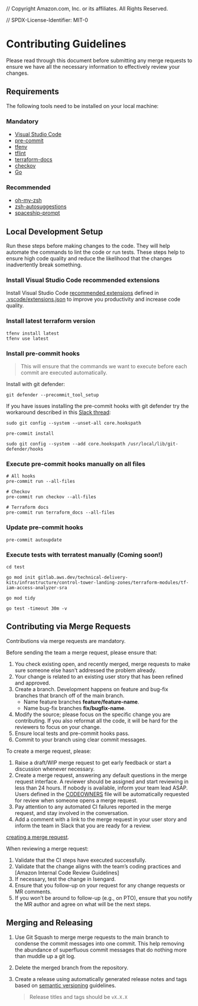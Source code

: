 // Copyright Amazon.com, Inc. or its affiliates. All Rights Reserved.

// SPDX-License-Identifier: MIT-0

# Contributing Guidelines

Please read through this document before submitting any merge requests to ensure we have all the necessary information to effectively review your changes.

## Requirements

The following tools need to be installed on your local machine:

### Mandatory

* [Visual Studio Code](https://code.visualstudio.com/)
* [pre-commit](https://pre-commit.com/)
* [tfenv](https://github.com/tfutils/tfenv)
* [tflint](https://github.com/terraform-linters/tflint)
* [terraform-docs](https://github.com/terraform-docs/terraform-docs)
* [checkov](https://github.com/bridgecrewio/checkov)
* [Go](https://go.dev/doc/install)

### Recommended

* [oh-my-zsh](https://ohmyz.sh/)
* [zsh-autosuggestions](https://github.com/zsh-users/zsh-autosuggestions)
* [spaceship-prompt](https://github.com/spaceship-prompt/spaceship-prompt)

## Local Development Setup

Run these steps before making changes to the code. They will help automate the commands to lint the code or run tests. These steps help to ensure high code quality and reduce the likelihood that the changes inadvertently break something.

### Install Visual Studio Code recommended extensions

Install Visual Studio Code [recommended extensions](https://code.visualstudio.com/docs/editor/extension-marketplace#_recommended-extensions) defined in [.vscode/extensions.json](.vscode/extensions.json) to improve you productivity and increase code quality.

### Install latest terraform version

```shell
tfenv install latest
tfenv use latest
```

### Install pre-commit hooks

> This will ensure that the commands we want to execute before each commit are executed automatically.

Install with git defender:

```shell
git defender --precommit_tool_setup
```

If you have issues installing the pre-commit hooks with git defender try the workaround described in this [Slack thread](https://amzn-aws.slack.com/archives/C01KT0CE927/p1673358815899169):

```shell
sudo git config --system --unset-all core.hookspath

pre-commit install

sudo git config --system --add core.hookspath /usr/local/lib/git-defender/hooks
```

### Execute pre-commit hooks manually on all files

```shell
# All hooks
pre-commit run --all-files

# Checkov
pre-commit run checkov --all-files

# Terraform docs
pre-commit run terraform_docs --all-files
```

### Update pre-commit hooks

```shell
pre-commit autoupdate
```

### Execute tests with terratest manually (Coming soon!)

```shell
cd test

go mod init gitlab.aws.dev/technical-delivery-kits/infrastructure/control-tower-landing-zones/terraform-modules/tf-iam-access-analyzer-sra

go mod tidy

go test -timeout 30m -v
```

## Contributing via Merge Requests

Contributions via merge requests are mandatory.

Before sending the team a merge request, please ensure that:

1. You check existing open, and recently merged, merge requests to make sure someone else hasn't addressed the problem already.
1. Your change is related to an existing user story that has been refined and approved.
1. Create a branch. Development happens on feature and bug-fix branches that branch off of the main branch.
    * Name feature branches **feature/feature-name**.
    * Name bug-fix branches **fix/bugfix-name**.
1. Modify the source; please focus on the specific change you are contributing. If you also reformat all the code, it will be hard for the reviewers to focus on your change.
1. Ensure local tests and pre-commit hooks pass.
1. Commit to your branch using clear commit messages.

To create a merge request, please:

1. Raise a draft/WIP merge request to get early feedback or start a discussion whenever necessary.
1. Create a merge request, answering any default questions in the merge request interface. A reviewer should be assigned and start reviewing in less than 24 hours. If nobody is available, inform your team lead ASAP. Users defined in the [CODEOWNERS](./CODEOWNERS) file will be automatically requested for review when someone opens a merge request.
1. Pay attention to any automated CI failures reported in the merge request, and stay involved in the conversation.
1. Add a comment with a link to the merge request in your user story and inform the team in Slack that you are ready for a review.

[creating a merge request](https://docs.gitlab.com/ee/user/project/merge_requests/creating_merge_requests.html).

When reviewing a merge request:

1. Validate that the CI steps have executed successfully.
1. Validate that the change aligns with the team’s coding practices and [Amazon Internal Code Review Guidelines]
1. If necessary, test the change in Isengard.
1. Ensure that you follow-up on your request for any change requests or MR comments.
1. If you won’t be around to follow-up (e.g., on PTO), ensure that you notify the MR author and agree on what will be the next steps.

## Merging and Releasing

1. Use Git Squash to merge merge requests to the main branch to condense the commit messages into one commit. This help removing the abundance of superfluous commit messages that do nothing more than muddle up a git log.
1. Delete the merged branch from the repository.
1. Create a release using automatically generated release notes and tags based on [semantic versioning](https://semver.org/) guidelines.

    > Release titles and tags should be `vX.X.X`
